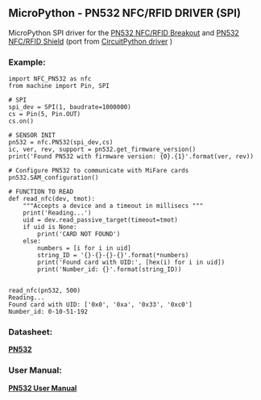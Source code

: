 ## MicroPython - PN532 NFC/RFID DRIVER (SPI)

MicroPython SPI driver for the [PN532 NFC/RFID Breakout](https://www.adafruit.com/product/364) and [PN532 NFC/RFID Shield](https://www.adafruit.com/product/789) (port from [CircuitPython driver](https://github.com/adafruit/Adafruit_CircuitPython_PN532) )



### Example:

```
import NFC_PN532 as nfc
from machine import Pin, SPI

# SPI
spi_dev = SPI(1, baudrate=1000000)
cs = Pin(5, Pin.OUT)
cs.on()

# SENSOR INIT
pn532 = nfc.PN532(spi_dev,cs)
ic, ver, rev, support = pn532.get_firmware_version()
print('Found PN532 with firmware version: {0}.{1}'.format(ver, rev))

# Configure PN532 to communicate with MiFare cards
pn532.SAM_configuration()

# FUNCTION TO READ 
def read_nfc(dev, tmot):
    """Accepts a device and a timeout in millisecs """
    print('Reading...')
    uid = dev.read_passive_target(timeout=tmot)
    if uid is None:
        print('CARD NOT FOUND')
    else:
        numbers = [i for i in uid]
        string_ID = '{}-{}-{}-{}'.format(*numbers)
        print('Found card with UID:', [hex(i) for i in uid])
        print('Number_id: {}'.format(string_ID))


read_nfc(pn532, 500)
Reading...
Found card with UID: ['0x0', '0xa', '0x33', '0xc0']
Number_id: 0-10-51-192
```



### Datasheet:

**[PN532](https://www.nxp.com/docs/en/nxp/data-sheets/PN532_C1.pdf)**

### User Manual:

**[PN532 User Manual](https://www.nxp.com/docs/en/user-guide/141520.pdf)** 